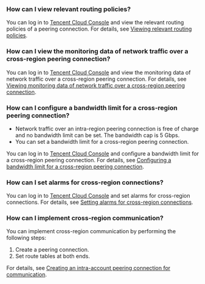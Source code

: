 ### How can I view relevant routing policies?
You can log in to [Tencent Cloud Console](https://console.cloud.tencent.com/) and view the relevant routing policies of a peering connection. For details, see [Viewing relevant routing policies](https://cloud.tencent.com/document/product/553/18841).

### How can I view the monitoring data of network traffic over a cross-region peering connection?
You can log in to [Tencent Cloud Console](https://console.cloud.tencent.com/) and view the monitoring data of network traffic over a cross-region peering connection. For details, see [Viewing monitoring data of network traffic over a cross-region peering connection](https://cloud.tencent.com/document/product/553/18842).

### How can I configure a bandwidth limit for a cross-region peering connection?
- Network traffic over an intra-region peering connection is free of charge and no bandwidth limit can be set. The bandwidth cap is 5 Gbps.
- You can set a bandwidth limit for a cross-region peering connection.

You can log in to [Tencent Cloud Console](https://console.cloud.tencent.com/) and configure a bandwidth limit for a cross-region peering connection. For details, see [Configuring a bandwidth limit for a cross-region peering connection](https://cloud.tencent.com/document/product/553/18843).

### How can I set alarms for cross-region connections?
You can log in to [Tencent Cloud Console](https://console.cloud.tencent.com/) and set alarms for cross-region connections. For details, see [Setting alarms for cross-region connections](https://cloud.tencent.com/document/product/553/18851).
### How can I implement cross-region communication?
You can implement cross-region communication by performing the following steps:
1. Create a peering connection.
2. Set route tables at both ends.

For details, see [Creating an intra-account peering connection for communication](https://cloud.tencent.com/document/product/553/18836).












